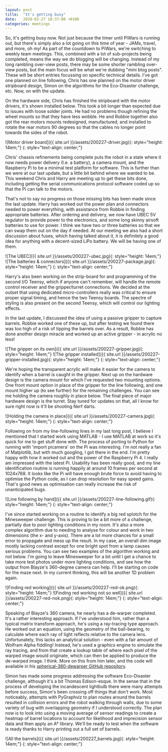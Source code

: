 ```yaml
---
layout: post
title:  "It's getting busy"
date:   2020-02-27 18:37:00 +0100
categories: meetings
---
```


So, it's getting busy now. Not just because the timer until PiWars is running out, but there's simply also a lot going on this time of year - JAMs, travel, and more, oh my! As part of the countdown to PiWars, we're switching to weekly team meetings. This, combined with a lot of sub-projects being completed, means the way we do blogging will be changing. Instead of my long rambling over-view posts, there may be some shorter rambling over-view posts, but the main focus will be what we're dubbing "mini blog posts". These will be short entries focussing on specific technical details. I've got one planned on line following, Chris has one planned on the motor driver stripboard design, Simon on the algorithms for the Eco-Disaster challenge, etc. Now, on with the update.

On the hardware side, Chris has finished the stripboard with the motor drivers, it's shown installed below. This took a bit longer than expected due to issues with loose solder joints. He had no problems though refining the wheel mounts so that they have less wobble. He and Robbie together also got the rear motors mounts redesigned, manufactured, and installed to rotate the rear motors 90 degrees so that the cables no longer point towards the sides of the robot.

![Motor driver board]({{ site.url }}/assets/200227-driver.jpg){: style="height: 14em;"}
{: style="text-align: center;"}

Chris' chassis refinements being complete puts the robot in a state where it now needs power delivery (I.e. a battery), a camera mount, and the Raspberry Pi to be a minimal test platform for software. This is further than we were at our last update, but a little bit behind where we wanted to be. This weekend Chris and Harry are meeting up to get these bits done, including getting the serial communications protocol software coded up so that the Pi can talk to the motors.

That's not to say no progress on those missing bits has been made since the last update. Harry has worked out the power plan and connectors needed to power everything, with assistance from Robbie in finding appropriate batteries. After ordering and delivery, we now have UBEC 5V regulator to provide power to the electronics, and some long skinny airsoft batteries to use for power. I think we have two or three batteries so that we can swap them out on the day if needed. At our meeting we also had a short discussion about fuses, which having talked about it, it is definitely a good idea for anything with a decent-sized LiPo battery. We will be having one of them.

![The UBEC]({{ site.url }}/assets/200227-ubec.jpg){: style="height: 14em;"} ![The batteries & connectors]({{ site.url }}/assets/200227-package.jpg){: style="height: 14em;"}
{: style="text-align: center;"}

Harry's also been working on the strip-board for and programming of the second I/O Teensy, which if anyone can't remember, will handle the remote control receiver and the gripper/turret connections. We decided at the outset that using dedicated micro-controllers really was critical to ensure proper signal timing, and hence the two Teensy boards. The spectre of styling is also present on the second Teensy, which will control our lighting effects.

In the last update, I discussed the idea of using a passive gripper to capture barrels. Robbie worked one of these up, but after testing we found there was too high of a risk of tipping the barrels over. As a result, Robbie has done another design miracle and worked up an active gripper - in acrylic no less!

![The gripper on its own]({{ site.url }}/assets/200227-gripper.jpg){: style="height: 14em;"} ![The gripper installed]({{ site.url }}/assets/200227-gripper-installed.jpg){: style="height: 14em;"}
{: style="text-align: center;"}

We're hoping the transparent acrylic will make it easier for the camera to identify when a barrel is caught in the gripper. Next up on the hardware design is the camera mount for which I've requested two mounting options. One front mount option in place of the gripper for the line following, and one mount higher up (to see further) for the remaining challenges. You can see me holding the camera roughly in place below. The final piece of major hardware design is the turret. Stay tuned for updates on that, all I know for sure right now is it'll be shooting Nerf darts.

![Holding the camera in place]({{ site.url }}/assets/200227-camera.jpg){: style="height: 14em;"}
{: style="text-align: center;"}

Following on from my line-following lines in my last long post, I believe I mentioned that I started work using MATLAB - I use MATLAB at work so it's quick for me to get stuff done with. The process of porting to Python for running with 'import picamera' on the Pi was interesting. I'm not really a fan of Matplotlib, but with much googling, I got there in the end. I'm pretty happy with how it worked out and the power of the Raspberry Pi 4. I really am impressed with the latest Pi. Usability has been really good, and my line identification routine is running happily at around 10 frames per second at 1024x768. It looks like the Pi will have enough brute force to avoid having to optimise the Python code, as I can drop resolution for easy speed gains. That's good news as optimisation can really increase the risk of unanticipated bugs.

![Line following by hand]({{ site.url }}/assets/200227-line-following.gif){: style="height: 14em;"}
{: style="text-align: center;"}

I've since started working on a routine to identify a big red splotch for the Minesweeper challenge. This is proving to be a bit more of a challenge, partially due to poor lighting conditions in my room. It's also a more complex algorithm due to needing to analyse for colour and work in two dimensions (the x- and y-axis). There are a lot more chances for a small error to propagate and mess up the result. In my case, an overall dim image mostly lacking contrast except for one bright spot from a lamp causes serious problems. You can see two examples of the algorithm working and not below. I'm going to leave Minesweeper for a bit until I get a chance to take more test photos under more lighting conditions, and see how the output from Blayze's 360-degree camera can help. I'll be starting on code for the maze next. In my current thinking, this will be another 1D problem again.

![Finding red working]({{ site.url }}/assets/200227-red-ok.png){: style="height: 14em;"} ![Finding red working not so well]({{ site.url }}/assets/200227-red-nok.png){: style="height: 14em;"}
{: style="text-align: center;"}

Speaking of Blayze's 360 camera, he nearly has a de-warper completed. It's a rather interesting approach. If I've understood him, rather than a typical matrix transform approach, he's using a ray-tracing type approach. He worked out an equation, using the geometry of the ball-bearing, to calculate where each ray of light reflects relative to the camera lens. Unfortunately, this lacks an analytical solution - even with a fair amount of Wolfram Alpha fiddling! Instead, he's used a graphics engine to simulate the ray tracing, and from that create a lookup table of where each pixel of the warped image would originate, which can then be applied to produce the de-warped image. I think. More on this from him later, and the code will available in his [spherical-360-dewarper GitHub repository](https://github.com/ShefBots/spherical-360-dewarper).

Simon has made some progress addressing the software Eco-Disaster challenge, although it's a bit Thomas Edison-esque. In the sense that in the process of developing the incandescent lightbulb there were many attempts before success, Simon's been crossing off things that don't work. Most noticeably, attempts with PyGraphviz to plan routes around the barrels resulted in collision errors and the robot walking through walls, due to some variety of bug with overlapping geometry if I understood correctly. The plan now is to look into using a moving average of sensor readings to create a heatmap of barrel locations to account for likelihood and imprecision sensor data and then apply an A* library. We'll be ready to test when the software is ready thanks to Harry printing out a full set of barrels.

![All the barrels]({{ site.url }}/assets/200227_barrels.jpg){: style="height: 14em;"}
{: style="text-align: center;"}
